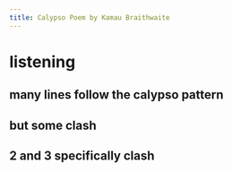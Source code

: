 ```yaml
---
title: Calypso Poem by Kamau Braithwaite
---
```


# listening

## many lines follow the calypso pattern

## but some clash

## 2 and 3 specifically clash
